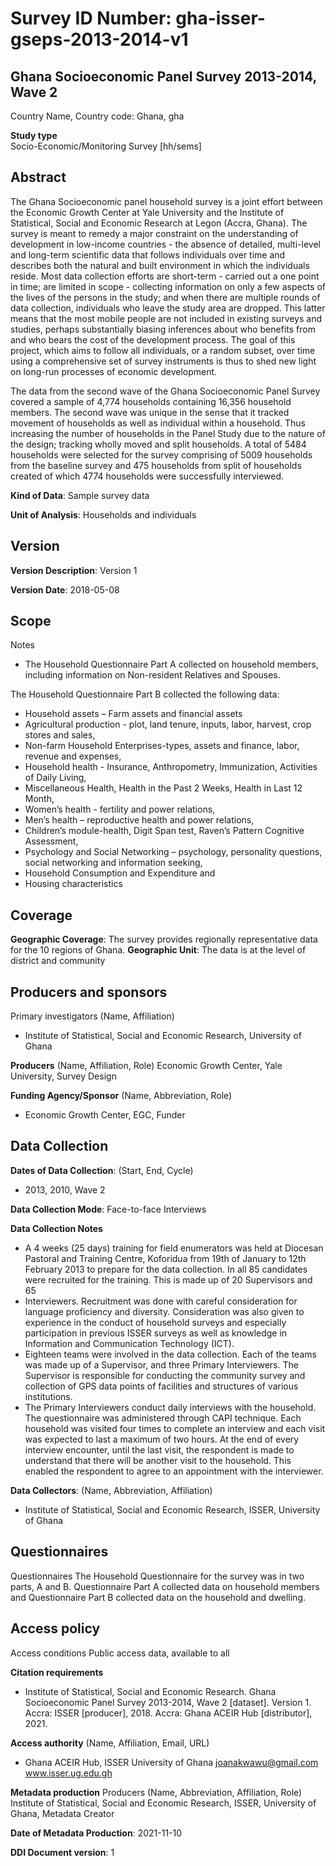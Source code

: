 # Survey ID Number: gha-isser-gseps-2013-2014-v1

## Ghana Socioeconomic Panel Survey 2013-2014, Wave 2
Country Name,	Country code: Ghana,	gha

**Study type** <br>
Socio-Economic/Monitoring Survey [hh/sems]

## Abstract
The Ghana Socioeconomic panel household survey is a joint effort between the Economic Growth Center at Yale University and the Institute of Statistical, Social and Economic Research at Legon (Accra, Ghana).
The survey is meant to remedy a major constraint on the understanding of development in low-income countries - the absence of detailed, multi-level and long-term scientific data that follows individuals over time and describes both the natural and built environment in which the individuals reside. Most data collection efforts are short-term - carried out a one point in time; are limited in scope - collecting information on only a few aspects of the lives of the persons in the study; and when there are multiple rounds of data collection, individuals who leave the study area are dropped. This latter means that the most mobile people are not included in existing surveys and studies, perhaps substantially biasing inferences about who benefits from and who bears the cost of the development process. The goal of this project, which aims to follow all individuals, or a random subset, over time using a comprehensive set of survey instruments is thus to shed new light on long-run processes of economic development.

The data from the second wave of the Ghana Socioeconomic Panel Survey covered a sample of 4,774 households containing 16,356 household members. The second wave was unique in the sense that it tracked movement of households as well as individual within a household. Thus increasing the number of households in the Panel Study due to the nature of the design; tracking wholly moved and split households. A total of 5484 households were selected for the survey comprising of 5009 households from the baseline survey and 475 households from split of households created of which 4774 households were successfully interviewed.

**Kind of Data**: Sample survey data

**Unit of Analysis**: Households and individuals

## Version
**Version Description**: Version 1

**Version Date**: 2018-05-08

## Scope
Notes
* The Household Questionnaire Part A collected on household members, including information on Non-resident Relatives and Spouses.

The Household Questionnaire Part B collected the following data:

* Household assets – Farm assets and financial assets
* Agricultural production - plot, land tenure, inputs, labor, harvest, crop stores and sales,
* Non-farm Household Enterprises-types, assets and finance, labor, revenue and expenses,
* Household health - Insurance, Anthropometry, Immunization, Activities of Daily Living,
* Miscellaneous Health, Health in the Past 2 Weeks, Health in Last 12 Month,
* Women’s health - fertility and power relations,
* Men’s health – reproductive health and power relations,
* Children’s module-health, Digit Span test, Raven’s Pattern Cognitive Assessment,
* Psychology and Social Networking – psychology, personality questions, social networking and information seeking,
* Household Consumption and Expenditure and
* Housing characteristics

## Coverage
**Geographic Coverage**: The survey provides regionally representative data for the 10 regions of Ghana.
**Geographic Unit**: The data is at the level of district and community

## Producers and sponsors
Primary investigators (Name,	Affiliation)
* Institute of Statistical, Social and Economic Research,	University of Ghana

**Producers** (Name, Affiliation,	Role)
Economic Growth Center,	Yale University,	Survey Design

**Funding Agency/Sponsor** (Name,	Abbreviation,	Role)
* Economic Growth Center,	EGC,	Funder

## Data Collection
**Dates of Data Collection**: (Start,	End,	Cycle)
* 2013,	2010,	Wave 2

**Data Collection Mode**: Face-to-face Interviews

**Data Collection Notes**
* A 4 weeks (25 days) training for field enumerators was held at Diocesan Pastoral and Training Centre, Koforidua from 19th of January to 12th February 2013 to prepare for the data collection. In all 85 candidates were recruited for the training. This is made up of 20 Supervisors and 65
* Interviewers. Recruitment was done with careful consideration for language proficiency and diversity. Consideration was also given to experience in the conduct of household surveys and especially participation in previous ISSER surveys as well as knowledge in Information and Communication Technology (ICT).
* Eighteen teams were involved in the data collection. Each of the teams was made up of a Supervisor, and three Primary Interviewers. The Supervisor is responsible for conducting the community survey and collection of GPS data points of facilities and structures of various institutions.
* The Primary Interviewers conduct daily interviews with the household. The questionnaire was administered through CAPI technique. Each household was visited four times to complete an interview and each visit was expected to last a maximum of two hours. At the end of every interview encounter, until the last visit, the respondent is made to understand that there will be another visit to the household. This enabled the respondent to agree to an appointment with the interviewer.

**Data Collectors**: (Name,	Abbreviation,	Affiliation)
* Institute of Statistical, Social and Economic Research,	ISSER,	University of Ghana

## Questionnaires
Questionnaires
The Household Questionnaire for the survey was in two parts, A and B. Questionnaire Part A collected data on household members and Questionnaire Part B collected data on the household and dwelling.

## Access policy
Access conditions
Public access data, available to all

**Citation requirements**
* Institute of Statistical, Social and Economic Research. Ghana Socioeconomic Panel Survey 2013-2014, Wave 2 [dataset]. Version 1. Accra: ISSER [producer], 2018. Accra: Ghana ACEIR Hub [distributor], 2021.

**Access authority** (Name,	Affiliation,	Email,	URL)
* Ghana ACEIR Hub, ISSER	University of Ghana	joanakwawu@gmail.com	www.isser.ug.edu.gh

**Metadata production**
Producers (Name,	Abbreviation,	Affiliation,	Role)
Institute of Statistical, Social and Economic Research,	ISSER,	University of Ghana,	Metadata Creator

**Date of Metadata Production**: 2021-11-10

**DDI Document version**: 1
